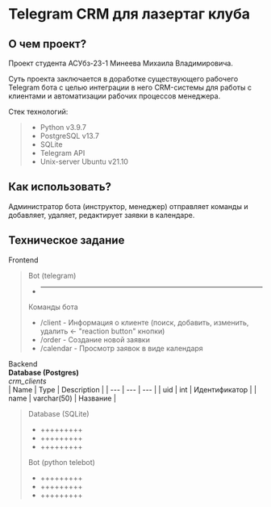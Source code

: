 # Telegram CRM для лазертаг клуба

## О чем проект?
Проект студента АСУбз-23-1 Минеева Михаила Владимировича.

Суть проекта заключается в доработке существующего рабочего Telegram бота с целью интеграции
в него CRM-системы для работы с клиентами и автоматизации рабочих процессов менеджера.

Стек технологий:
> - Python v3.9.7
> - PostgreSQL v13.7
> - SQLite
> - Telegram API
> - Unix-server Ubuntu v21.10

## Как использовать?
Администратор бота (инструктор, менеджер) отправляет команды и добавляет, удаляет, редактирует заявки в календаре.


## Техническое задание
Frontend 
> Bot (telegram)
> - ***
>
> Команды бота
> - /client - Информация о клиенте (поиск, добавить, изменить, удалить <- "reaction button" кнопки)
> - /order - Создание новой заявки
> - /calendar - Просмотр заявок в виде календаря


Backend  
**Database (Postgres)**  
*crm_clients*  
| Name | Type | Description |
| --- | --- | --- |
| uid | int | Идентификатор |
| name | varchar(50) | Название |

> Database (SQLite)
> - +++++++++
> - +++++++++
> - +++++++++
> 
> Bot (python telebot)
> - +++++++++
> - +++++++++
> - +++++++++

 
